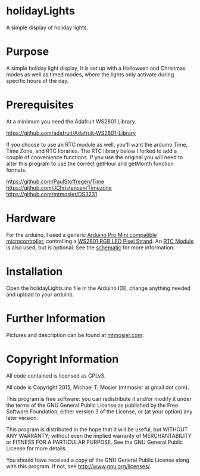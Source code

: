 holidayLights
=============

A simple display of holiday lights.


Purpose
=======

A simple holiday light display, it is set up with a Halloween and Christmas modes as well as timed modes, where the lights only activate during specific hours of the day.


Prerequisites
=============

At a minimum you need the Adafruit WS2801 Library.

https://github.com/adafruit/Adafruit-WS2801-Library

If you choose to use an RTC module as well, you'll want the arduino Time, Time Zone, and RTC libraries.  The RTC library below I forked to add a couple of convenience functions.  If you use the original you will need to alter this program to use the correct getHour and getMonth function formats.

https://github.com/PaulStoffregen/Time
https://github.com/JChristensen/Timezone
https://github.com/mtmosier/DS3231


Hardware
========

For the arduino, I used a generic [Arduino Pro Mini compatible microcontroller](http://www.ebay.com/itm/400762710802?_trksid=p2059210.m2749.l2649&ssPageName=STRK%3AMEBIDX%3AIT), controlling a [WS2801 RGB LED Pixel Strand](https://www.adafruit.com/product/738).  An [RTC Module](http://www.ebay.com/itm/400503978923?_trksid=p2059210.m2749.l2649&ssPageName=STRK%3AMEBIDX%3AIT) is also used, but is optional.  See the [schematic](_schematic.png) for more information.


Installation
============

Open the holidayLights.ino file in the Arduino IDE, change anything needed and upload to your arduino.


Further Information
===================

Pictures and description can be found at [mtmosier.com](http://mtmosier.com/80-arduino/78-window-holiday-lights).


Copyright Information
=====================

All code contained is licensed as GPLv3.

All code is Copyright 2015, Michael T. Mosier (mtmosier at gmail dot com).

This program is free software: you can redistribute it and/or modify it under the terms of the GNU General Public License as published by the Free Software Foundation, either version 3 of the License, or (at your option) any later version.

This program is distributed in the hope that it will be useful, but WITHOUT ANY WARRANTY; without even the implied warranty of MERCHANTABILITY or FITNESS FOR A PARTICULAR PURPOSE. See the GNU General Public License for more details.

You should have received a copy of the GNU General Public License along with this program. If not, see http://www.gnu.org/licenses/.
